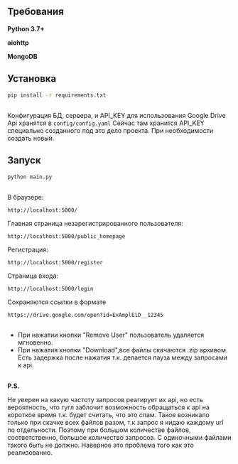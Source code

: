 ## Требования

**Python 3.7+**

**aiohttp**

**MongoDB**

## Установка

```bash
pip install -r requirements.txt
```
##

Конфигурация БД, сервера, и API_KEY для использования Google Drive Api хранятся в `config/config.yaml`
Сейчас там хранится API_KEY специально созданного под это дело проекта. При необходимости создать новый.




## Запуск
```bash
python main.py
```
##
В браузере:

    http://localhost:5000/

Главная страница незарегистрированного пользователя:

    http://localhost:5000/public_homepage
    
 Регистрация:
 
    http://localhost:5000/register
  
 Страница входа:
 
    http://localhost:5000/login
    
  Сохраняются ссылки в формате
  
    https://drive.google.com/open?id=ExAmplEiD__12345
  
  ##
  * При нажатии кнопки "Remove User" пользователь удаляется мгновенно.
  * При нажатия кнопки "Download",все файлы скачаются .zip архивом. Есть задержка после нажатия т.к. делается пауза между 
  запросами к api.
    
  ##
  **P.S.**
  
  Не уверен на какую частоту запросов реагирует их api, но есть вероятность,
   что гугл заблочит возможность обращаться к api на короткое время т.к. будет считать, что это спам.
   Такое возникало только при скачке всех файлов разом, т.к запрос я кидаю каждому url по отдельности. Поэтому при
   большом количестве файлов, соответственно, большое количество запросов. С одиночными файлами такого быть не должно. Наверное это проблема того как это реализованно.
    
   


